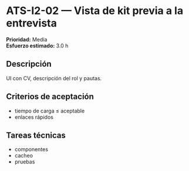 # ATS-I2-02 — Vista de kit previa a la entrevista

**Prioridad:** Media  
**Esfuerzo estimado:** 3.0 h

## Descripción
UI con CV, descripción del rol y pautas.

## Criterios de aceptación
- tiempo de carga ≤ aceptable
- enlaces rápidos

## Tareas técnicas
- componentes
- cacheo
- pruebas


